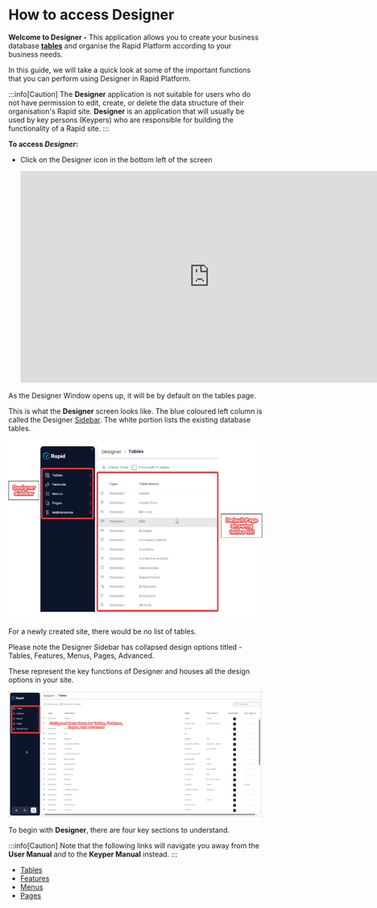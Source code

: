 # How to access Designer

**Welcome to Designer -** This application allows you to create your business database [**tables**](</docs/Rapid/3-User Manual/glossary/glossary.md#data-table> "Data Table") and organise the Rapid Platform according to your business needs.

In this guide, we will take a quick look at some of the important functions that you can perform using Designer in Rapid Platform.

:::info[Caution]
The **Designer** application is not suitable for users who do not have permission to edit, create, or delete the data structure of their organisation's Rapid site. **Designer** is an application that will usually be used by key persons (Keypers) who are responsible for building the functionality of a Rapid site.
:::

**To access *Designer*:**

- Click on the Designer icon in the bottom left of the screen
      
    <iframe allowfullscreen="allowfullscreen" frameborder="0" height="420" src="https://www.youtube.com/embed/Poycv1xhmIk?si=71gpRmg2XrnuycxA" title="YouTube video player" width="750"></iframe>

As the Designer Window opens up, it will be by default on the tables page.

This is what the **Designer** screen looks like. The blue coloured left column is called the Designer [Sidebar](</docs/Rapid/3-User Manual/glossary/glossary.md#sidebar> "Sidebar"). The white portion lists the existing database tables.

![image-1701845658756.png](./downloaded_image_1705285518733.png)

For a newly created site, there would be no list of tables.

Please note the Designer Sidebar has collapsed design options titled - Tables, Features, Menus, Pages, Advanced.

These represent the key functions of Designer and houses all the design options in your site.

![image-1701899186075.png](./downloaded_image_1705285519751.png)

To begin with **Designer**, there are four key sections to understand.

:::info[Caution]
Note that the following links will navigate you away from the **User Manual** and to the **Keyper Manual** instead.
:::

- [Tables](/docs/Rapid/4-Keyper%20Manual/2-Designer/1-Tables/1-all-about-tables-in-designer/1-all-about-tables-in-designer.md "All about Tables in Designer")
- [Features](/docs/Rapid/4-Keyper%20Manual/2-Designer/Permissions/feature-access-control/feature-access-control.md "All about Feature Control in Designer")
- [Menus](/docs/Rapid/4-Keyper%20Manual/2-Designer/3-Menus/3-Menus.md "All about Menus in Designer")
- [Pages](/docs/Rapid/4-Keyper%20Manual/2-Designer/2-Pages/1-all-about-pages-in-designer.md "All about Pages in Designer")